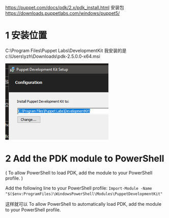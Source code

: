 
https://puppet.com/docs/pdk/2.x/pdk_install.html
安装包 	https://downloads.puppetlabs.com/windows/puppet5/


# 1 安装位置
C:\Program Files\Puppet Labs\DevelopmentKit
我安装的是 c:\Users\yzh\Downloads\pdk-2.5.0.0-x64.msi

![](image/Pasted%20image%2020231216153606.png)



# 2 Add the PDK module to PowerShell

( To allow PowerShell to load PDK, add the module to your PowerShell profile. )

Add the following line to your PowerShell profile:
`Import-Module -Name "$($env:ProgramFiles)\WindowsPowerShell\Modules\PuppetDevelopmentKit"`

这样就可以 To allow PowerShell to automatically  load PDK, add the module to your PowerShell profile.

